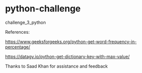 # python-challenge
challenge_3_python

References:

https://www.geeksforgeeks.org/python-get-word-frequency-in-percentage/

https://datagy.io/python-get-dictionary-key-with-max-value/

Thanks to Saad Khan for assistance and feedback

